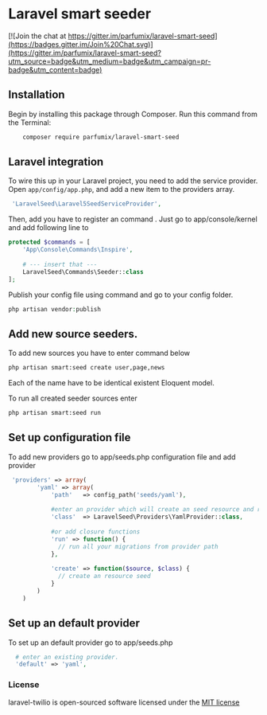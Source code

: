 # Laravel smart seeder

[![Join the chat at https://gitter.im/parfumix/laravel-smart-seed](https://badges.gitter.im/Join%20Chat.svg)](https://gitter.im/parfumix/laravel-smart-seed?utm_source=badge&utm_medium=badge&utm_campaign=pr-badge&utm_content=badge)

## Installation

Begin by installing this package through Composer. Run this command from the Terminal:

```bash
    composer require parfumix/laravel-smart-seed
```

## Laravel integration

To wire this up in your Laravel project, you need to add the service provider. Open `app/config/app.php`, and add a new item to the providers array.

```php
 'LaravelSeed\Laravel5SeedServiceProvider',
```

Then, add you have to register an command . Just go to app/console/kernel and add following line to

```php
protected $commands = [
    'App\Console\Commands\Inspire',
		
    # --- insert that ---
    LaravelSeed\Commands\Seeder::class
];
```

Publish your config file using command and go to your config folder.

```php
php artisan vendor:publish
```

## Add new source seeders.

To add new sources you have to enter command below 
```bash
php artisan smart:seed create user,page,news
```
Each of the name have to be identical existent Eloquent model. 

To run all created seeder sources enter
```bash
php artisan smart:seed run
```

## Set up configuration file

To add new providers go to app/seeds.php configuration file and add provider

```php
 'providers' => array(
        'yaml' => array(
            'path'   => config_path('seeds/yaml'),
            
            #enter an provider which will create an seed resource and rn
            'class'  => LaravelSeed\Providers\YamlProvider::class,
            
            #or add closure functions
            'run' => function() {
              // run all your migrations from provider path
            },
            
            'create' => function($source, $class) {
              // create an resource seed
            }
        )
    )
```

## Set up an default provider

To set up an default provider go to app/seeds.php

```php
  # enter an existing provider.
  'default' => 'yaml',
```

### License

laravel-twilio is open-sourced software licensed under the [MIT license](http://opensource.org/licenses/MIT)
